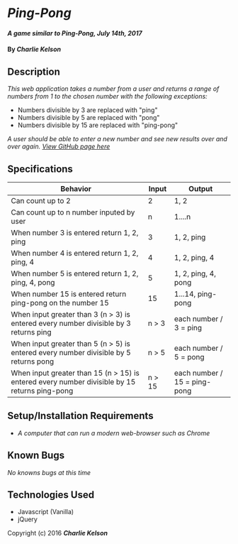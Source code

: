 # _Ping-Pong_

#### _A game similar to Ping-Pong, July 14th, 2017_

#### By _**Charlie Kelson**_

## Description

_This web application takes a number from a user and returns a range of numbers from 1 to the chosen number with the following exceptions:_

- Numbers divisible by 3 are replaced with "ping"
- Numbers divisible by 5 are replaced with "pong"
- Numbers divisible by 15 are replaced with "ping-pong"

_A user should be able to enter a new number and see new results over and over again. [View GitHub page here](https://sonofakel.github.io/ping-pong/)_

## Specifications

|  Behavior | Input  |  Output |
|---|---|---|
|  Can count up to 2 | 2  | 1, 2  |
|  Can count up to n number inputed by user | n | 1....n  |
|  When number 3 is entered return 1, 2, ping | 3  | 1, 2, ping  |
|  When number 4 is entered return 1, 2, ping, 4 |  4 | 1, 2, ping, 4  |
|  When number 5 is entered return 1, 2, ping, 4, pong |  5 | 1, 2, ping, 4, pong  |
|  When number 15 is entered return ping-pong on the number 15 | 15 | 1...14, ping-pong |
|  When input greater than 3 (n > 3) is entered every number divisible by 3 returns ping | n > 3 | each number / 3 = ping |
|  When input greater than 5 (n > 5) is entered every number divisible by 5 returns pong | n > 5 | each number / 5 = pong |
|  When input greater than 15 (n > 15) is entered every number divisible by 15 returns ping-pong | n > 15 | each number / 15 = ping-pong |



## Setup/Installation Requirements

* _A computer that can run a modern web-browser such as Chrome_


## Known Bugs

_No knowns bugs at this time_


## Technologies Used

- Javascript (Vanilla)
- jQuery



Copyright (c) 2016 **_Charlie Kelson_**
